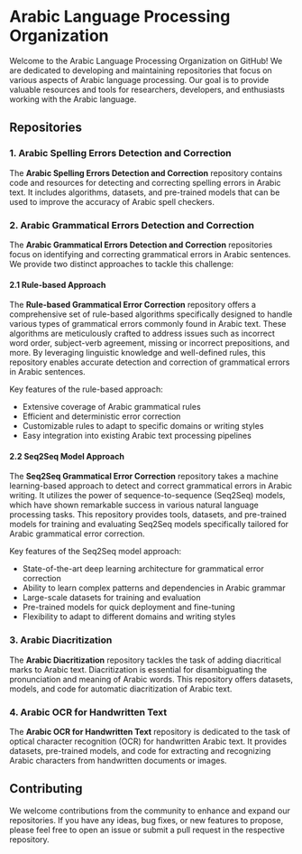 # Arabic Language Processing Organization

Welcome to the Arabic Language Processing Organization on GitHub! We are dedicated to developing and maintaining repositories that focus on various aspects of Arabic language processing. Our goal is to provide valuable resources and tools for researchers, developers, and enthusiasts working with the Arabic language.

## Repositories

### 1. Arabic Spelling Errors Detection and Correction

The **Arabic Spelling Errors Detection and Correction** repository contains code and resources for detecting and correcting spelling errors in Arabic text. It includes algorithms, datasets, and pre-trained models that can be used to improve the accuracy of Arabic spell checkers.

### 2. Arabic Grammatical Errors Detection and Correction

The **Arabic Grammatical Errors Detection and Correction** repositories focus on identifying and correcting grammatical errors in Arabic sentences. We provide two distinct approaches to tackle this challenge:

#### 2.1 Rule-based Approach

The **Rule-based Grammatical Error Correction** repository offers a comprehensive set of rule-based algorithms specifically designed to handle various types of grammatical errors commonly found in Arabic text. These algorithms are meticulously crafted to address issues such as incorrect word order, subject-verb agreement, missing or incorrect prepositions, and more. By leveraging linguistic knowledge and well-defined rules, this repository enables accurate detection and correction of grammatical errors in Arabic sentences.

Key features of the rule-based approach:
- Extensive coverage of Arabic grammatical rules
- Efficient and deterministic error correction
- Customizable rules to adapt to specific domains or writing styles
- Easy integration into existing Arabic text processing pipelines

#### 2.2 Seq2Seq Model Approach

The **Seq2Seq Grammatical Error Correction** repository takes a machine learning-based approach to detect and correct grammatical errors in Arabic writing. It utilizes the power of sequence-to-sequence (Seq2Seq) models, which have shown remarkable success in various natural language processing tasks. This repository provides tools, datasets, and pre-trained models for training and evaluating Seq2Seq models specifically tailored for Arabic grammatical error correction.

Key features of the Seq2Seq model approach:
- State-of-the-art deep learning architecture for grammatical error correction
- Ability to learn complex patterns and dependencies in Arabic grammar
- Large-scale datasets for training and evaluation
- Pre-trained models for quick deployment and fine-tuning
- Flexibility to adapt to different domains and writing styles

### 3. Arabic Diacritization

The **Arabic Diacritization** repository tackles the task of adding diacritical marks to Arabic text. Diacritization is essential for disambiguating the pronunciation and meaning of Arabic words. This repository offers datasets, models, and code for automatic diacritization of Arabic text.

### 4. Arabic OCR for Handwritten Text

The **Arabic OCR for Handwritten Text** repository is dedicated to the task of optical character recognition (OCR) for handwritten Arabic text. It provides datasets, pre-trained models, and code for extracting and recognizing Arabic characters from handwritten documents or images.

## Contributing

We welcome contributions from the community to enhance and expand our repositories. If you have any ideas, bug fixes, or new features to propose, please feel free to open an issue or submit a pull request in the respective repository.

